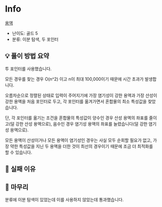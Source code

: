 # Info
[용액](https://boj.kr/2467)

- 난이도: 골드 5
- 분류: 이분 탐색, 두 포인터

## 💡 풀이 방법 요약

투 포인터를 사용했습니다.

모든 경우를 찾는 경우 O(n^2) 이고 n이 최대 100,000이기 때문에 시간 초과가 발생합니다.

오름차순으로 정렬된 상태로 입력이 주어지기에 가장 염기성이 강한 용액과 가장 산성이 강한 용액을 처음 포인터로 두고, 각 포인터를 옮겨가면서 혼합물의 최소 특성값을 찾았습니다.

단, 각 포인터를 옮기는 조건을 혼합물의 특성값이 양수인 경우 산성 용액의 좌표를 줄이고(덜 강한 산성 용액으로), 음수인 경우 염기성 용액의 좌표를 늘렸습니다(덜 강한 염기성 용액으로).

모든 용액이 산성이거나 모든 용액이 염기성인 경우는 사실 모두 순회할 필요가 없고, 가장 약한 특성값을 지닌 두 용액을 더한 것이 최선의 경우이기 때문에 조금 더 최적화를 할 수 있습니다.

## 👀 실패 이유

## 🙂 마무리

분류에 이분 탐색이 있었는데 이를 사용하지 않았는데 통과했습니다.
